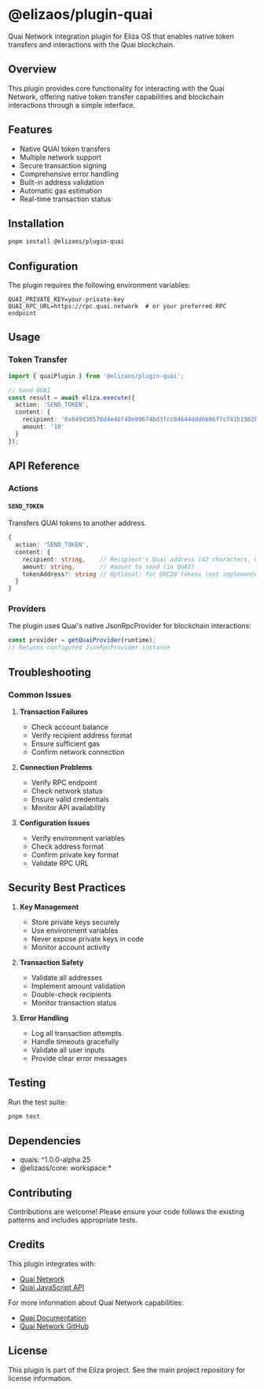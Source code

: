 # @elizaos/plugin-quai

Quai Network integration plugin for Eliza OS that enables native token transfers and interactions with the Quai blockchain.

## Overview

This plugin provides core functionality for interacting with the Quai Network, offering native token transfer capabilities and blockchain interactions through a simple interface.

## Features

- Native QUAI token transfers
- Multiple network support
- Secure transaction signing
- Comprehensive error handling
- Built-in address validation
- Automatic gas estimation
- Real-time transaction status

## Installation

```bash
pnpm install @elizaos/plugin-quai
```

## Configuration

The plugin requires the following environment variables:

```env
QUAI_PRIVATE_KEY=your-private-key
QUAI_RPC_URL=https://rpc.quai.network  # or your preferred RPC endpoint
```

## Usage

### Token Transfer

```typescript
import { quaiPlugin } from '@elizaos/plugin-quai';

// Send QUAI
const result = await eliza.execute({
  action: 'SEND_TOKEN',
  content: {
    recipient: '0x049d36570d4e46f48e99674bd3fcc84644ddd6b96f7c741b1562b82f9e004dc7',
    amount: '10'
  }
});
```

## API Reference

### Actions

#### `SEND_TOKEN`
Transfers QUAI tokens to another address.

```typescript
{
  action: 'SEND_TOKEN',
  content: {
    recipient: string,    // Recipient's Quai address (42 characters, 0x prefix)
    amount: string,       // Amount to send (in QUAI)
    tokenAddress?: string // Optional: for QRC20 tokens (not implemented yet)
  }
}
```

### Providers

The plugin uses Quai's native JsonRpcProvider for blockchain interactions:

```typescript
const provider = getQuaiProvider(runtime);
// Returns configured JsonRpcProvider instance
```

## Troubleshooting

### Common Issues

1. **Transaction Failures**
   - Check account balance
   - Verify recipient address format
   - Ensure sufficient gas
   - Confirm network connection

2. **Connection Problems**
   - Verify RPC endpoint
   - Check network status
   - Ensure valid credentials
   - Monitor API availability

3. **Configuration Issues**
   - Verify environment variables
   - Check address format
   - Confirm private key format
   - Validate RPC URL

## Security Best Practices

1. **Key Management**
   - Store private keys securely
   - Use environment variables
   - Never expose private keys in code
   - Monitor account activity

2. **Transaction Safety**
   - Validate all addresses
   - Implement amount validation
   - Double-check recipients
   - Monitor transaction status

3. **Error Handling**
   - Log all transaction attempts
   - Handle timeouts gracefully
   - Validate all user inputs
   - Provide clear error messages

## Testing

Run the test suite:

```bash
pnpm test
```

## Dependencies

- quais: ^1.0.0-alpha.25
- @elizaos/core: workspace:*

## Contributing

Contributions are welcome! Please ensure your code follows the existing patterns and includes appropriate tests.

## Credits

This plugin integrates with:
- [Quai Network](https://qu.ai/)
- [Quai JavaScript API](https://www.npmjs.com/package/quais)

For more information about Quai Network capabilities:
- [Quai Documentation](https://docs.qu.ai/)
- [Quai Network GitHub](https://github.com/dominant-strategies)

## License

This plugin is part of the Eliza project. See the main project repository for license information.